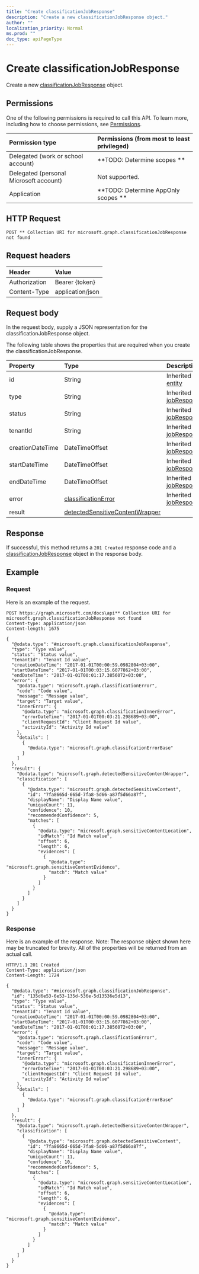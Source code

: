 ```yaml
---
title: "Create classificationJobResponse"
description: "Create a new classificationJobResponse object."
author: ""
localization_priority: Normal
ms.prod: ""
doc_type: apiPageType
---
```


# Create classificationJobResponse

Create a new [classificationJobResponse](../resources/classificationjobresponse.md) object.

## Permissions
One of the following permissions is required to call this API. To learn more, including how to choose permissions, see [Permissions](/concepts/permissions-reference.md).

|Permission type|Permissions (from most to least privileged)|
|:---|:---|
|Delegated (work or school account)|**TODO: Determine scopes **|
|Delegated (personal Microsoft account)|Not supported.|
|Application|**TODO: Determine AppOnly scopes **|

## HTTP Request
<!-- {
  "blockType": "ignored"
}
-->
``` http
POST ** Collection URI for microsoft.graph.classificationJobResponse not found
```

## Request headers
|Header|Value|
|:---|:---|
|Authorization|Bearer {token}|
|Content-Type|application/json|

## Request body
In the request body, supply a JSON representation for the classificationJobResponse object.

The following table shows the properties that are required when you create the classificationJobResponse.

|Property|Type|Description|
|:---|:---|:---|
|id|String| Inherited from [entity](../resources/entity.md)|
|type|String| Inherited from [jobResponseBase](../resources/jobResponseBase.md)|
|status|String| Inherited from [jobResponseBase](../resources/jobResponseBase.md)|
|tenantId|String| Inherited from [jobResponseBase](../resources/jobResponseBase.md)|
|creationDateTime|DateTimeOffset| Inherited from [jobResponseBase](../resources/jobResponseBase.md)|
|startDateTime|DateTimeOffset| Inherited from [jobResponseBase](../resources/jobResponseBase.md)|
|endDateTime|DateTimeOffset| Inherited from [jobResponseBase](../resources/jobResponseBase.md)|
|error|[classificationError](../resources/classificationError.md)| Inherited from [jobResponseBase](../resources/jobResponseBase.md)|
|result|[detectedSensitiveContentWrapper](../resources/detectedSensitiveContentWrapper.md)||



## Response
If successful, this method returns a `201 Created` response code and a [classificationJobResponse](../resources/classificationjobresponse.md) object in the response body.

## Example

### Request
Here is an example of the request.
<!-- {
  "blockType": "request",
  "name": "create_classificationjobresponse_from_"
}
-->
``` http
POST https://graph.microsoft.com/docs\api** Collection URI for microsoft.graph.classificationJobResponse not found
Content-type: application/json
Content-length: 1675

{
  "@odata.type": "#microsoft.graph.classificationJobResponse",
  "type": "Type value",
  "status": "Status value",
  "tenantId": "Tenant Id value",
  "creationDateTime": "2017-01-01T00:00:59.0982804+03:00",
  "startDateTime": "2017-01-01T00:03:15.6077862+03:00",
  "endDateTime": "2017-01-01T00:01:17.3856072+03:00",
  "error": {
    "@odata.type": "microsoft.graph.classificationError",
    "code": "Code value",
    "message": "Message value",
    "target": "Target value",
    "innerError": {
      "@odata.type": "microsoft.graph.classificationInnerError",
      "errorDateTime": "2017-01-01T00:03:21.298689+03:00",
      "clientRequestId": "Client Request Id value",
      "activityId": "Activity Id value"
    },
    "details": [
      {
        "@odata.type": "microsoft.graph.classifcationErrorBase"
      }
    ]
  },
  "result": {
    "@odata.type": "microsoft.graph.detectedSensitiveContentWrapper",
    "classification": [
      {
        "@odata.type": "microsoft.graph.detectedSensitiveContent",
        "id": "7fa8665d-665d-7fa8-5d66-a87f5d66a87f",
        "displayName": "Display Name value",
        "uniqueCount": 11,
        "confidence": 10,
        "recommendedConfidence": 5,
        "matches": [
          {
            "@odata.type": "microsoft.graph.sensitiveContentLocation",
            "idMatch": "Id Match value",
            "offset": 6,
            "length": 6,
            "evidences": [
              {
                "@odata.type": "microsoft.graph.sensitiveContentEvidence",
                "match": "Match value"
              }
            ]
          }
        ]
      }
    ]
  }
}
```

### Response
Here is an example of the response. Note: The response object shown here may be truncated for brevity. All of the properties will be returned from an actual call.
<!-- {
  "blockType": "response",
  "truncated": true,
  "@odata.type": "microsoft.graph.classificationjobresponse"
}
-->
``` http
HTTP/1.1 201 Created
Content-Type: application/json
Content-Length: 1724

{
  "@odata.type": "#microsoft.graph.classificationJobResponse",
  "id": "135d6e53-6e53-135d-536e-5d13536e5d13",
  "type": "Type value",
  "status": "Status value",
  "tenantId": "Tenant Id value",
  "creationDateTime": "2017-01-01T00:00:59.0982804+03:00",
  "startDateTime": "2017-01-01T00:03:15.6077862+03:00",
  "endDateTime": "2017-01-01T00:01:17.3856072+03:00",
  "error": {
    "@odata.type": "microsoft.graph.classificationError",
    "code": "Code value",
    "message": "Message value",
    "target": "Target value",
    "innerError": {
      "@odata.type": "microsoft.graph.classificationInnerError",
      "errorDateTime": "2017-01-01T00:03:21.298689+03:00",
      "clientRequestId": "Client Request Id value",
      "activityId": "Activity Id value"
    },
    "details": [
      {
        "@odata.type": "microsoft.graph.classifcationErrorBase"
      }
    ]
  },
  "result": {
    "@odata.type": "microsoft.graph.detectedSensitiveContentWrapper",
    "classification": [
      {
        "@odata.type": "microsoft.graph.detectedSensitiveContent",
        "id": "7fa8665d-665d-7fa8-5d66-a87f5d66a87f",
        "displayName": "Display Name value",
        "uniqueCount": 11,
        "confidence": 10,
        "recommendedConfidence": 5,
        "matches": [
          {
            "@odata.type": "microsoft.graph.sensitiveContentLocation",
            "idMatch": "Id Match value",
            "offset": 6,
            "length": 6,
            "evidences": [
              {
                "@odata.type": "microsoft.graph.sensitiveContentEvidence",
                "match": "Match value"
              }
            ]
          }
        ]
      }
    ]
  }
}
```

